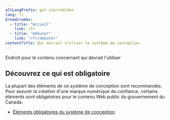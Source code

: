 ```yaml
---
altLangPrefix: get-started/who
lang: fr
breadcrumbs:
  - title: "Accueil"
    link: /fr
  - title: "Débuter"
    link: "/fr/debuter"
contentTitle: Qui devrait utiliser le système de conception
---
```

<p>Endroit pour le contenu concernant qui devrait l'utiliser</p>

<section>
  <h2 id="obligatoire">Découvrez ce qui est obligatoire</h2>
  <p>La plupart des éléments de ce système de conception sont recommandés. Pour assurer la création d'une marque numérique de confiance, certains éléments sont obligatoires pour le contenu Web public du gouvernement du Canada.</p>
  <ul>
    <li><a href="https://www.canada.ca/fr/secretariat-conseil-tresor/services/communications-gouvernementales/specifications-contenu-architecture-information-canada/elements-obligatoires.html"> Éléments obligatoires du système de conception</a></li>
  </ul>
</section>
